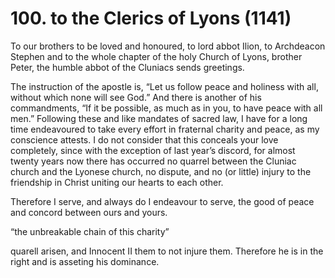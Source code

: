 # 100. to the Clerics of Lyons \(1141\)

To our brothers to be loved and honoured, to lord abbot Ilion, to Archdeacon Stephen and to the whole chapter of the holy Church of Lyons, brother Peter, the humble abbot of the Cluniacs sends greetings.

The instruction of the apostle is, “Let us follow peace and holiness with all, without which none will see God.” And there is another of his commandments, “If it be possible, as much as in you, to have peace with all men.” Following these and like mandates of sacred law, I have for a long time endeavoured to take every effort in fraternal charity and peace, as my conscience attests. I do not consider that this conceals your love completely, since with the exception of last year’s discord, for almost twenty years now there has occurred no quarrel between the Cluniac church and the Lyonese church, no dispute, and no \(or little\) injury to the friendship in Christ uniting our hearts to each other.

Therefore I serve, and always do I endeavour to serve, the good of peace and concord between ours and yours.

“the unbreakable chain of this charity”

quarell arisen, and Innocent II them to not injure them. Therefore he is in the right and is asseting his dominance.

